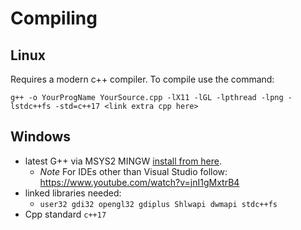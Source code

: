 # Compiling

## Linux
Requires a modern c++ compiler.
To compile use the command:

`g++ -o YourProgName YourSource.cpp -lX11 -lGL -lpthread -lpng -lstdc++fs -std=c++17 <link extra cpp here>`

## Windows

* latest G++ via MSYS2 MINGW [install from here](https://www.msys2.org/).
  - *Note* For IDEs other than Visual Studio follow: https://www.youtube.com/watch?v=jnI1gMxtrB4
* linked libraries needed:
  - `user32 gdi32 opengl32 gdiplus Shlwapi dwmapi stdc++fs`
* Cpp standard `c++17`